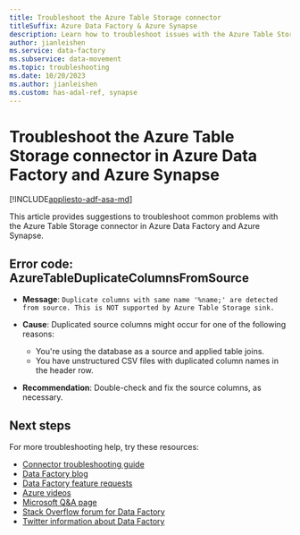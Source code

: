 ```yaml
---
title: Troubleshoot the Azure Table Storage connector
titleSuffix: Azure Data Factory & Azure Synapse
description: Learn how to troubleshoot issues with the Azure Table Storage connector in Azure Data Factory and Azure Synapse Analytics. 
author: jianleishen
ms.service: data-factory
ms.subservice: data-movement
ms.topic: troubleshooting
ms.date: 10/20/2023
ms.author: jianleishen
ms.custom: has-adal-ref, synapse
---
```


# Troubleshoot the Azure Table Storage connector in Azure Data Factory and Azure Synapse

[!INCLUDE[appliesto-adf-asa-md](includes/appliesto-adf-asa-md.md)]

This article provides suggestions to troubleshoot common problems with the Azure Table Storage connector in Azure Data Factory and Azure Synapse.

## Error code: AzureTableDuplicateColumnsFromSource

- **Message**: `Duplicate columns with same name '%name;' are detected from source. This is NOT supported by Azure Table Storage sink.`

- **Cause**: Duplicated source columns might occur for one of the following reasons:
   * You're using the database as a source and applied table joins.
   * You have unstructured CSV files with duplicated column names in the header row.

- **Recommendation**:  Double-check and fix the source columns, as necessary.

## Next steps

For more troubleshooting help, try these resources:

- [Connector troubleshooting guide](connector-troubleshoot-guide.md)
- [Data Factory blog](https://techcommunity.microsoft.com/t5/azure-data-factory-blog/bg-p/AzureDataFactoryBlog)
- [Data Factory feature requests](/answers/topics/azure-data-factory.html)
- [Azure videos](https://azure.microsoft.com/resources/videos/index/?sort=newest&services=data-factory)
- [Microsoft Q&A page](/answers/topics/azure-data-factory.html)
- [Stack Overflow forum for Data Factory](https://stackoverflow.com/questions/tagged/azure-data-factory)
- [Twitter information about Data Factory](https://twitter.com/hashtag/DataFactory)
